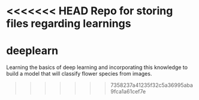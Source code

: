 <<<<<<< HEAD
Repo for storing files regarding learnings
=======
# deeplearn

Learning the basics of deep learning and incorporating this knowledge to build a model that will classify flower species from images.
>>>>>>> 7358237a41235f32c5a36995aba9fca1a61cef7e

